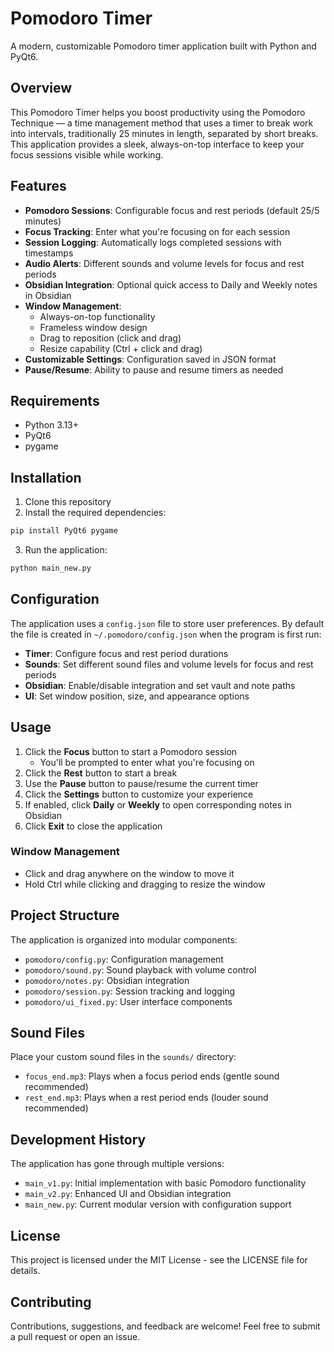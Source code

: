 # Pomodoro Timer

A modern, customizable Pomodoro timer application built with Python and PyQt6.

## Overview

This Pomodoro Timer helps you boost productivity using the Pomodoro Technique — a time management method that uses a timer to break work into intervals, traditionally 25 minutes in length, separated by short breaks. This application provides a sleek, always-on-top interface to keep your focus sessions visible while working.

## Features

- **Pomodoro Sessions**: Configurable focus and rest periods (default 25/5 minutes)
- **Focus Tracking**: Enter what you're focusing on for each session
- **Session Logging**: Automatically logs completed sessions with timestamps
- **Audio Alerts**: Different sounds and volume levels for focus and rest periods
- **Obsidian Integration**: Optional quick access to Daily and Weekly notes in Obsidian
- **Window Management**:
  - Always-on-top functionality
  - Frameless window design
  - Drag to reposition (click and drag)
  - Resize capability (Ctrl + click and drag)
- **Customizable Settings**: Configuration saved in JSON format
- **Pause/Resume**: Ability to pause and resume timers as needed

## Requirements

- Python 3.13+
- PyQt6
- pygame

## Installation

1. Clone this repository
2. Install the required dependencies:

```bash
pip install PyQt6 pygame
```

3. Run the application:

```bash
python main_new.py
```

## Configuration

The application uses a `config.json` file to store user preferences. By
default the file is created in `~/.pomodoro/config.json` when the program is
first run:

- **Timer**: Configure focus and rest period durations
- **Sounds**: Set different sound files and volume levels for focus and rest periods
- **Obsidian**: Enable/disable integration and set vault and note paths
- **UI**: Set window position, size, and appearance options

## Usage

1. Click the **Focus** button to start a Pomodoro session
   - You'll be prompted to enter what you're focusing on
2. Click the **Rest** button to start a break
3. Use the **Pause** button to pause/resume the current timer
4. Click the **Settings** button to customize your experience
5. If enabled, click **Daily** or **Weekly** to open corresponding notes in Obsidian
6. Click **Exit** to close the application

### Window Management

- Click and drag anywhere on the window to move it
- Hold Ctrl while clicking and dragging to resize the window

## Project Structure

The application is organized into modular components:

- `pomodoro/config.py`: Configuration management
- `pomodoro/sound.py`: Sound playback with volume control
- `pomodoro/notes.py`: Obsidian integration
- `pomodoro/session.py`: Session tracking and logging
- `pomodoro/ui_fixed.py`: User interface components

## Sound Files

Place your custom sound files in the `sounds/` directory:

- `focus_end.mp3`: Plays when a focus period ends (gentle sound recommended)
- `rest_end.mp3`: Plays when a rest period ends (louder sound recommended)

## Development History

The application has gone through multiple versions:

- `main_v1.py`: Initial implementation with basic Pomodoro functionality
- `main_v2.py`: Enhanced UI and Obsidian integration
- `main_new.py`: Current modular version with configuration support

## License

This project is licensed under the MIT License - see the LICENSE file for details.

## Contributing

Contributions, suggestions, and feedback are welcome! Feel free to submit a pull request or open an issue.
